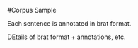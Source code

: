 #Corpus Sample

Each sentence is annotated in brat format.

DEtails of brat format  + annotations, etc.
